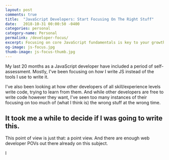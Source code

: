 ```yaml
---
layout: post
comments: true
title:  "JavaScript Developers: Start Focusing On The Right Stuff"
date:   2018-10-31 00:00:50 -0400
categories: personal
category-name: Personal
permalink: /developer-focus/
excerpt: Focusing on core JavaScript fundamentals is key to your growth as a developer. But you need to focus on JS libraries & frameworks as well.
og-image: js-focus.jpg
thumb-image: js-focus-thumb.jpg
---
```

My last 20 months as a JavaScript developer have included a period of self-assessment. Mostly, I've been focusing on <em>how</em> I write JS instead of the tools I use to write it.

I've also been looking at how other developers of all skill/experience levels write code, trying to learn from them. And while other developers are free to write code however they want, I've seen too many instances of their focusing on too much of (what I think is) the wrong stuff at the wrong time.
<h2>It took me a while to decide if I was going to write this.</h2>
This point of view is just that: a point view. And there are enough web developer POVs out there already on this subject.

I